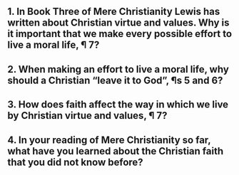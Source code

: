 ## 1. In Book Three of Mere Christianity Lewis has written about Christian virtue and values. Why is it important that we make every possible effort to live a moral life, ¶ 7? 


## 2. When making an effort to live a moral life, why should a Christian “leave it to God”, ¶s 5 and 6? 


## 3. How does faith affect the way in which we live by Christian virtue and values, ¶ 7? 


## 4. In your reading of Mere Christianity so far, what have you learned about the Christian faith that you did not know before?
